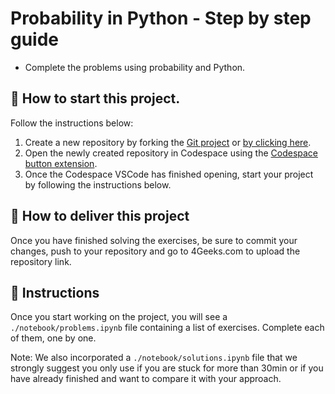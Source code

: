 <!--hide-->
# Probability in Python - Step by step guide
<!--endhide-->

- Complete the problems using probability and Python.

<onlyfor saas="false" withBanner="false">
  
## 🌱  How to start this project.

Follow the instructions below:

1. Create a new repository by forking the [Git project](https://github.com/4GeeksAcademy/probability-exercises-project-in-python) or [by clicking here](https://github.com/4GeeksAcademy/probability-exercises-project-in-python/fork).
2. Open the newly created repository in Codespace using the [Codespace button extension](https://docs.github.com/en/codespaces/developing-in-codespaces/creating-a-codespace-for-a-repository#creating-a-codespace-for-a-repository).
3. Once the Codespace VSCode has finished opening, start your project by following the instructions below.

</onlyfor>

## 🚛 How to deliver this project

Once you have finished solving the exercises, be sure to commit your changes, push to your repository and go to 4Geeks.com to upload the repository link.

## 📝 Instructions

Once you start working on the project, you will see a `./notebook/problems.ipynb` file containing a list of exercises. Complete each of them, one by one.

Note: We also incorporated a `./notebook/solutions.ipynb` file that we strongly suggest you only use if you are stuck for more than 30min or if you have already finished and want to compare it with your approach.
